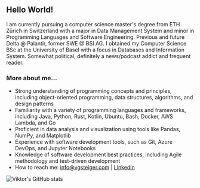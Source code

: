 ## Hello World!

I am currently pursuing a computer science master's degree from ETH Zürich in Switzerland with a major in Data Management System and minor in Programming Languages and Software Engineering. Previous and future Delta @ Palantir, former SWE @ BSI AG. I obtained my Computer Science BSc at the University of Basel with a focus in Databases and Information System. Somewhat political, definitely a news/podcast addict and frequent reader.

### More about me...
- Strong understanding of programming concepts and principles, including object-oriented programming, data structures, algorithms, and design patterns
- Familiarity with a variety of programming languages and frameworks, including Java, Python, Rust, Kotlin, Ubuntu, Bash, Docker, AWS Lambda, and Go
- Proficient in data analysis and visualization using tools like Pandas, NumPy, and Matplotlib
- Experience with software development tools, such as Git, Azure DevOps, and Jupyter Notebooks
- Knowledge of software development best practices, including Agile methodology and test-driven development
- How to reach me: info@vgsteiger.com | [LinkedIn](https://www.linkedin.com/in/viktor-gsteiger/)

![Viktor's GitHub stats](https://github-readme-stats.vercel.app/api/top-langs/?username=vgsteiger&hide=JavaScript,jupyter%20notebook,html,css,Tex&layout=compact&count_private=true&size_weight=0.2&count_weight=0.8&langs_count=5)


